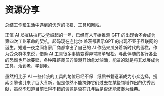 # 资源分享
总结工作和生活中遇到的优秀的书籍、工具和网站。

正值 AI 以摧枯拉朽之势崛起的一年，已经有人开始推测 GPT 的出现会不会成为第四次工业革命的契机，起码现在连比尔·盖茨都表示GPT 的出现不亚于互联网的诞生。短短一夜之间各家厂商都拿出了自己的 AI 作品来瓜分着新时代的蛋糕，作为受众群体来说，借助 AI 工具很多事情变得异常简单轻松，与此伴随的各行各业的恐慌也开始蔓延，各种降薪裁员的浪潮开始愈发汹涌，能做的就是将其发展成为工具，活到老，学到老。

虽然相比于 AI 一些传统的工具的地位已经不保，纸质书籍逐渐成为小众选择，搜索引擎也引来了巨大革新，但是依然不能掩饰它们过去在某些领域作出的优秀贡献，虽然不知道目前觉得不错的资源是否在几年后是否还能被奉为经典。